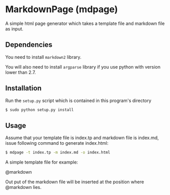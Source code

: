 MarkdownPage (mdpage)
=====================

A simple html page generator which takes a template file and markdown file as input.

Dependencies
------------

You need to install `markdown2` library.

You will also need to install `argparse` library if you use python with version lower than 2.7.


Installation
------------

Run the `setup.py` script which is contained in this program's directory

```bash
$ sudo python setup.py install
```


Usage
-----

Assume that your template file is index.tp and markdown file is index.md, issue following command to generate index.html:

```bash
$ mdpage -t index.tp -m index.md -o index.html
```

A simple template file for example:

  <html>
  <head>
    <title>Hello world</title>
  </head>
  <body>

  @markdown

  </body>
  </html>

Out put of the markdown file will be inserted at the position where @markdown lies.



